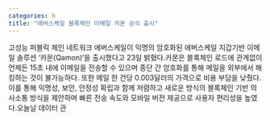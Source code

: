 ```yaml
---
categories: h
title: "에버스케일 블록체인 이메일 카몬 공식 출시"
---
```

고성능 퍼블릭 체인 네트워크 에버스케일이 익명의 암호화된 에버스케일 지갑기반 이메일 솔루션 ‘카몬(Qamon)‘을 출시했다고 23일 밝혔다.카몬은 블록체인 로드에 관계없이 언제든 15초 내에 이메일을 전송할 수 있으며 종단 간 암호화를 통해 메일을 외부에서 해킹하는 것이 불가능하다. 또한 메일 한 건당 0.003달러의 가격으로 비용 부담을 낮췄다.이를 통해 익명성, 보안, 안정성 확립과 함께 저렴하고 새로운 방식의 블록체인 기반 의사소통 방식을 제안하며 빠른 전송 속도와 모바일 버전 제공으로 사용자 편리성을 높였다.오늘날 데이터 관